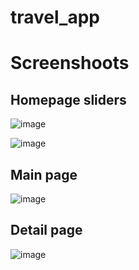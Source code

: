 # travel_app

# Screenshoots
## Homepage sliders
![image](https://user-images.githubusercontent.com/30776949/176381713-8c92cb97-03d9-4f34-ae5e-7557171906b7.png)

![image](https://user-images.githubusercontent.com/30776949/176382541-2a98c83c-3d92-40c9-b209-5cab06a0d6fe.png)



## Main page
![image](https://user-images.githubusercontent.com/30776949/176381877-a6d37518-c56e-4b1d-9a73-abd4436d6ac7.png)


## Detail page
![image](https://user-images.githubusercontent.com/30776949/176382044-36f70cfd-9618-4a0e-b2db-62fe107f1219.png)


